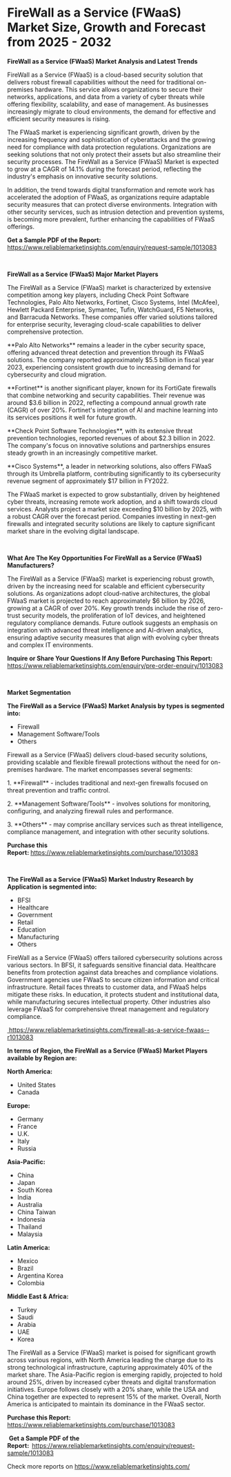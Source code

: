 <p><h1>FireWall as a Service (FWaaS) Market Size, Growth and Forecast from 2025 - 2032</h1></p><p><strong>FireWall as a Service (FWaaS) Market Analysis and Latest Trends</strong></p>
<p><p>FireWall as a Service (FWaaS) is a cloud-based security solution that delivers robust firewall capabilities without the need for traditional on-premises hardware. This service allows organizations to secure their networks, applications, and data from a variety of cyber threats while offering flexibility, scalability, and ease of management. As businesses increasingly migrate to cloud environments, the demand for effective and efficient security measures is rising.</p><p>The FWaaS market is experiencing significant growth, driven by the increasing frequency and sophistication of cyberattacks and the growing need for compliance with data protection regulations. Organizations are seeking solutions that not only protect their assets but also streamline their security processes. The FireWall as a Service (FWaaS) Market is expected to grow at a CAGR of 14.1% during the forecast period, reflecting the industry's emphasis on innovative security solutions.</p><p>In addition, the trend towards digital transformation and remote work has accelerated the adoption of FWaaS, as organizations require adaptable security measures that can protect diverse environments. Integration with other security services, such as intrusion detection and prevention systems, is becoming more prevalent, further enhancing the capabilities of FWaaS offerings.</p></p>
<p><strong>Get a Sample PDF of the Report:&nbsp;</strong> <a href="https://www.reliablemarketinsights.com/enquiry/request-sample/1013083?utm_campaign=3258&utm_medium=2&utm_source=Github&utm_content=ia&utm_term=11032025&utm_id=firewall-as-a-service-fwaas">https://www.reliablemarketinsights.com/enquiry/request-sample/1013083</a></p>
<p>&nbsp;</p>
<p><strong>FireWall as a Service (FWaaS) Major Market Players</strong></p>
<p><p>The FireWall as a Service (FWaaS) market is characterized by extensive competition among key players, including Check Point Software Technologies, Palo Alto Networks, Fortinet, Cisco Systems, Intel (McAfee), Hewlett Packard Enterprise, Symantec, Tufin, WatchGuard, F5 Networks, and Barracuda Networks. These companies offer varied solutions tailored for enterprise security, leveraging cloud-scale capabilities to deliver comprehensive protection.</p><p>**Palo Alto Networks** remains a leader in the cyber security space, offering advanced threat detection and prevention through its FWaaS solutions. The company reported approximately $5.5 billion in fiscal year 2023, experiencing consistent growth due to increasing demand for cybersecurity and cloud migration.</p><p>**Fortinet** is another significant player, known for its FortiGate firewalls that combine networking and security capabilities. Their revenue was around $3.6 billion in 2022, reflecting a compound annual growth rate (CAGR) of over 20%. Fortinet's integration of AI and machine learning into its services positions it well for future growth.</p><p>**Check Point Software Technologies**, with its extensive threat prevention technologies, reported revenues of about $2.3 billion in 2022. The company's focus on innovative solutions and partnerships ensures steady growth in an increasingly competitive market.</p><p>**Cisco Systems**, a leader in networking solutions, also offers FWaaS through its Umbrella platform, contributing significantly to its cybersecurity revenue segment of approximately $17 billion in FY2022.</p><p>The FWaaS market is expected to grow substantially, driven by heightened cyber threats, increasing remote work adoption, and a shift towards cloud services. Analysts project a market size exceeding $10 billion by 2025, with a robust CAGR over the forecast period. Companies investing in next-gen firewalls and integrated security solutions are likely to capture significant market share in the evolving digital landscape.</p></p>
<p>&nbsp;</p>
<p><strong>What Are The Key Opportunities For FireWall as a Service (FWaaS) Manufacturers?</strong></p>
<p><p>The FireWall as a Service (FWaaS) market is experiencing robust growth, driven by the increasing need for scalable and efficient cybersecurity solutions. As organizations adopt cloud-native architectures, the global FWaaS market is projected to reach approximately $6 billion by 2026, growing at a CAGR of over 20%. Key growth trends include the rise of zero-trust security models, the proliferation of IoT devices, and heightened regulatory compliance demands. Future outlook suggests an emphasis on integration with advanced threat intelligence and AI-driven analytics, ensuring adaptive security measures that align with evolving cyber threats and complex IT environments.</p></p>
<p><strong>Inquire or Share Your Questions If Any Before Purchasing This Report:</strong> <a href="https://www.reliablemarketinsights.com/enquiry/pre-order-enquiry/1013083?utm_campaign=3258&utm_medium=2&utm_source=Github&utm_content=ia&utm_term=11032025&utm_id=firewall-as-a-service-fwaas">https://www.reliablemarketinsights.com/enquiry/pre-order-enquiry/1013083</a></p>
<p>&nbsp;</p>
<p><strong>Market Segmentation</strong></p>
<p><strong>The FireWall as a Service (FWaaS) Market Analysis by types is segmented into:</strong></p>
<p><ul><li>Firewall</li><li>Management Software/Tools</li><li>Others</li></ul></p>
<p><p>Firewall as a Service (FWaaS) delivers cloud-based security solutions, providing scalable and flexible firewall protections without the need for on-premises hardware. The market encompasses several segments: </p><p>1. **Firewall** - includes traditional and next-gen firewalls focused on threat prevention and traffic control.</p><p>2. **Management Software/Tools** - involves solutions for monitoring, configuring, and analyzing firewall rules and performance.</p><p>3. **Others** - may comprise ancillary services such as threat intelligence, compliance management, and integration with other security solutions.</p></p>
<p><strong>Purchase this Report:&nbsp;</strong><a href="https://www.reliablemarketinsights.com/purchase/1013083?utm_campaign=3258&utm_medium=2&utm_source=Github&utm_content=ia&utm_term=11032025&utm_id=firewall-as-a-service-fwaas">https://www.reliablemarketinsights.com/purchase/1013083</a></p>
<p>&nbsp;</p>
<p><strong>The FireWall as a Service (FWaaS) Market Industry Research by Application is segmented into:</strong></p>
<p><ul><li>BFSI</li><li>Healthcare</li><li>Government</li><li>Retail</li><li>Education</li><li>Manufacturing</li><li>Others</li></ul></p>
<p><p>FireWall as a Service (FWaaS) offers tailored cybersecurity solutions across various sectors. In BFSI, it safeguards sensitive financial data. Healthcare benefits from protection against data breaches and compliance violations. Government agencies use FWaaS to secure citizen information and critical infrastructure. Retail faces threats to customer data, and FWaaS helps mitigate these risks. In education, it protects student and institutional data, while manufacturing secures intellectual property. Other industries also leverage FWaaS for comprehensive threat management and regulatory compliance.</p></p>
<p><a href="https://www.reliablemarketinsights.com/firewall-as-a-service-fwaas--r1013083?utm_campaign=3258&utm_medium=2&utm_source=Github&utm_content=ia&utm_term=11032025&utm_id=firewall-as-a-service-fwaas">&nbsp;https://www.reliablemarketinsights.com/firewall-as-a-service-fwaas--r1013083</a></p>
<p><strong>In terms of Region, the FireWall as a Service (FWaaS) Market Players available by Region are:</strong></p>
<p>
    <p> <strong> North America: </strong>
        <ul>
            <li>United States</li>
            <li>Canada</li>
        </ul>
        </p> 
    <p> <strong> Europe: </strong>
        <ul>
            <li>Germany</li>
            <li>France</li>
            <li>U.K.</li>
            <li>Italy</li>
            <li>Russia</li>
        </ul>
        </p> 
    <p> <strong> Asia-Pacific: </strong>
        <ul>
            <li>China</li>
            <li>Japan</li>
            <li>South Korea</li>
            <li>India</li>
            <li>Australia</li>
            <li>China Taiwan</li>
            <li>Indonesia</li>
            <li>Thailand</li>
            <li>Malaysia</li>
        </ul>
        </p> 
    <p> <strong> Latin America: </strong>
        <ul>
            <li>Mexico</li>
            <li>Brazil</li>
            <li>Argentina Korea</li>
            <li>Colombia</li>
        </ul>
        </p> 
    <p> <strong> Middle East & Africa: </strong>
        <ul>
            <li>Turkey</li>
            <li>Saudi</li>
            <li>Arabia</li>
            <li>UAE</li>
            <li>Korea</li>
        </ul>
    </p>
    </p>
<p><p>The FireWall as a Service (FWaaS) market is poised for significant growth across various regions, with North America leading the charge due to its strong technological infrastructure, capturing approximately 40% of the market share. The Asia-Pacific region is emerging rapidly, projected to hold around 25%, driven by increased cyber threats and digital transformation initiatives. Europe follows closely with a 20% share, while the USA and China together are expected to represent 15% of the market. Overall, North America is anticipated to maintain its dominance in the FWaaS sector.</p></p>
<p><strong>Purchase this Report: </strong><a href="https://www.reliablemarketinsights.com/purchase/1013083?utm_campaign=3258&utm_medium=2&utm_source=Github&utm_content=ia&utm_term=11032025&utm_id=firewall-as-a-service-fwaas">https://www.reliablemarketinsights.com/purchase/1013083</a></p>
<p>&nbsp;<strong>Get a Sample PDF of the Report:&nbsp;&nbsp;</strong><a href="https://www.reliablemarketinsights.com/enquiry/request-sample/1013083?utm_campaign=3258&utm_medium=2&utm_source=Github&utm_content=ia&utm_term=11032025&utm_id=firewall-as-a-service-fwaas">https://www.reliablemarketinsights.com/enquiry/request-sample/1013083</a></p>
<p><strong></strong></p>
<p>Check more reports on <a href="https://www.reliablemarketinsights.com/?utm_campaign=3258&utm_medium=2&utm_source=Github&utm_content=ia&utm_term=11032025&utm_id=firewall-as-a-service-fwaas">https://www.reliablemarketinsights.com/</a></p>